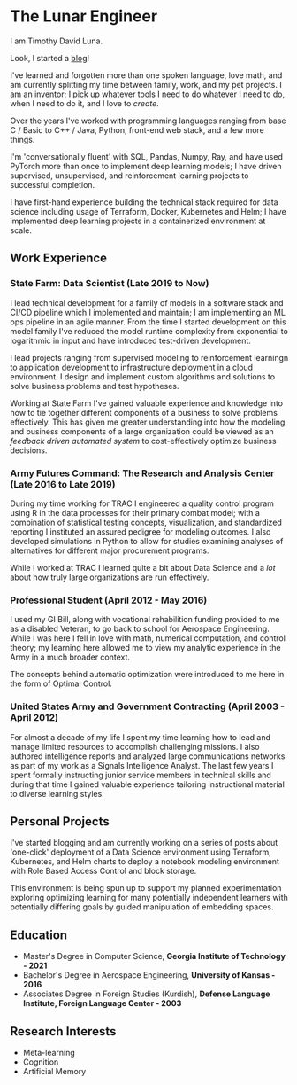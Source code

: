 # The Lunar Engineer

I am Timothy David Luna.

Look, I started a [blog](https://lunarengineer.github.io/LunarEngineerBlog/)!

I've learned and forgotten more than one spoken language, love math, and am currently splitting my time between family, work, and my pet projects.
I am an inventor; I pick up whatever tools I need to do whatever I need to do, when I need to do it, and I love to *create*.

Over the years I've worked with programming languages ranging from base C / Basic to C++ / Java, Python, front-end web stack, and a few more things.

I'm 'conversationally fluent' with SQL, Pandas, Numpy, Ray, and have used PyTorch more than once to implement deep learning models; I have driven supervised, unsupervised, and reinforcement learning projects to successful completion.

I have first-hand experience building the technical stack required for data science including usage of Terraform, Docker, Kubernetes and Helm; I have implemented deep learning projects in a containerized environment at scale.

## Work Experience

### State Farm: Data Scientist (Late 2019 to Now)

I lead technical development for a family of models in a software stack and CI/CD pipeline which I implemented and maintain; I am implementing an ML ops pipeline in an agile manner. From the time I started development on this model family I've reduced the model runtime complexity from exponential to logarithmic in input and have introduced test-driven development.

I lead projects ranging from supervised modeling to reinforcement learningn to application development to infrastructure deployment in a cloud environment. I design and implement custom algorithms and solutions to solve business problems and test hypotheses.

Working at State Farm I've gained valuable experience and knowledge into how to tie together different components of a business to solve problems effectively. This has given me greater understanding into how the modeling and business components of a large organization could be viewed as an *feedback driven automated system* to cost-effectively optimize business decisions.

### Army Futures Command: The Research and Analysis Center (Late 2016 to Late 2019)

During my time working for TRAC I engineered a quality control program using R in the data processes for their primary combat model; with a combination of statistical testing concepts, visualization, and standardized reporting I instituted an assured pedigree for modeling outcomes. I also developed simulations in Python to allow for studies examining analyses of alternatives for different major procurement programs.

While I worked at TRAC I learned quite a bit about Data Science and a *lot* about how truly large organizations are run effectively.

### Professional Student (April 2012 - May 2016)

I used my GI Bill, along with vocational rehabilition funding provided to me as a disabled Veteran, to go back to school for Aerospace Engineering. While I was here I fell in love with math, numerical computation, and control theory; my learning here allowed me to view my analytic experience in the Army in a much broader context.

The concepts behind automatic optimization were introduced to me here in the form of Optimal Control.

### United States Army and Government Contracting (April 2003 - April 2012)

For almost a decade of my life I spent my time learning how to lead and manage limited resources to accomplish challenging missions. I also authored intelligence reports and analyzed large communications networks as part of my work as a Signals Intelligence Analyst. The last few years I spent formally instructing junior service members in technical skills and during that time I gained valuable experience tailoring instructional material to diverse learning styles.

## Personal Projects

I've started blogging and am currently working on a series of posts about 'one-click' deployment of a Data Science environment using Terraform, Kubernetes, and Helm charts to deploy a notebook modeling environment with Role Based Access Control and block storage.

This environment is being spun up to support my planned experimentation exploring optimizing learning for many potentially independent learners with potentially differing goals by guided manipulation of embedding spaces.

## Education

* Master's Degree in Computer Science, **Georgia Institute of Technology - 2021**
* Bachelor's Degree in Aerospace Engineering, **University of Kansas - 2016**
* Associates Degree in Foreign Studies (Kurdish), **Defense Language Institute, Foreign Language Center - 2003**

## Research Interests

* Meta-learning
* Cognition
* Artificial Memory
